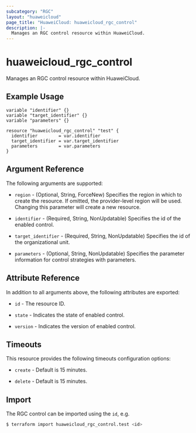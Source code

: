 ```yaml
---
subcategory: "RGC"
layout: "huaweicloud"
page_title: "HuaweiCloud: huaweicloud_rgc_control"
description: |-
  Manages an RGC control resource within HuaweiCloud.
---
```


# huaweicloud_rgc_control

Manages an RGC control resource within HuaweiCloud.

## Example Usage

```hcl
variable "identifier" {}
variable "target_identifier" {}
variable "parameters" {}

resource "huaweicloud_rgc_control" "test" {
  identifier        = var.identifier
  target_identifier = var.target_identifier
  parameters        = var.parameters
}
```

## Argument Reference

The following arguments are supported:

* `region` - (Optional, String, ForceNew) Specifies the region in which to create the resource.
  If omitted, the provider-level region will be used. Changing this parameter will create a new resource.

* `identifier` - (Required, String, NonUpdatable) Specifies the id of the enabled control.

* `target_identifier` - (Required, String, NonUpdatable) Specifies the id of the organizational unit.

* `parameters` - (Optional, String, NonUpdatable) Specifies the parameter information for control strategies with parameters.

## Attribute Reference

In addition to all arguments above, the following attributes are exported:

* `id` - The resource ID.

* `state` - Indicates the state of enabled control.

* `version` - Indicates the version of enabled control.

## Timeouts

This resource provides the following timeouts configuration options:

* `create` - Default is 15 minutes.

* `delete` - Default is 15 minutes.

## Import

The RGC control can be imported using the `id`, e.g.

```bash
$ terraform import huaweicloud_rgc_control.test <id>
```
